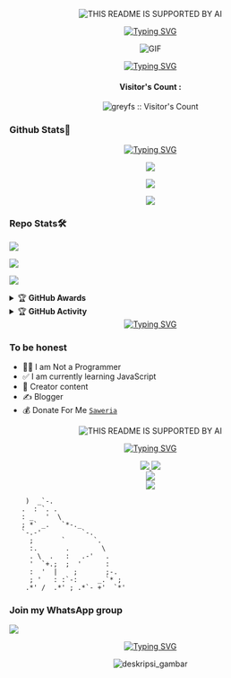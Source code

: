 <p align="center">

  <img src="https://telegra.ph/file/90ef15582681225e1d211.png" alt="THIS README IS SUPPORTED BY AI">

</p>

<div align="center">
<a href="https://youtube.com/@novxler9753">
    <img
        src="https://readme-typing-svg.herokuapp.com?font=ShadowsIntoLightsize=50&duration=5500&color=FF0000&background=FF673200&center=true&vCenter=true&lines=Hi,+I+am+Grey;Welcome+to+my+github;And+please+SUBSCRIBE+my+channel"
            alt="Typing SVG"
        />
    </a>
</p>
</div>

<p align="center">
  <img align="center" fit="fill" alt="GIF" src="https://media3.giphy.com/media/3ohzdMfilFANKK0dqw/giphy.gif?cid=6c09b9527a485d42636198909197bce63274cb88f0ed28ee&rid=giphy.gif&ct=g" />
</p>

<div align="center">
<a href="https://youtube.com/@novxler9753">
    <img
        src="https://readme-typing-svg.herokuapp.com?font=ShadowsIntoLightsize=50&duration=5500&color=00FF00&background=FF673200&center=true&vCenter=true&lines=👆👆This+is+my+wife🤭"
            alt="Typing SVG"
        />
    </a>
</p>
</div>

<h4 align="center">Visitor's Count :</h4>
<p align="center"><img src="https://profile-counter.glitch.me/{greyfs}/count.svg" alt="greyfs :: Visitor's Count" /></p>
  
### Github Stats🧐

<div align="center">
<a href="https://youtube.com/@novxler9753">
    <img
        src="https://readme-typing-svg.herokuapp.com?font=ShadowsIntoLightsize=50&duration=5500&color=00FF00&background=FF673200&center=true&vCenter=true&lines=info+github+gua+bang"
            alt="Typing SVG"
        />
    </a>
</p>
</div>

<p align="center"><a href="https://github.com/greyfs"><img src="https://github-readme-stats.vercel.app/api?username=greyfs&show_icons=true&theme=chartreuse-dark"></a></p>
<p align="center"><a href="https://github.com/greyfs"><img src="https://streak-stats.demolab.com/?user=greyfs&theme=chartreuse-dark"></a></p>
<p align="center"><a href="https://github.com/greyfs"><img src="https://github-readme-stats.vercel.app/api/top-langs/?username=greyfs&theme=chartreuse-dark&layout=compact"></a></p> 

### Repo Stats🛠️
<p align=""><a href="https://github.com/nazedev/bot-tes"><img src="https://github-readme-stats.vercel.app/api/pin/?username=greyfs&repo=bot-tes&theme=chartreuse-dark"></a></p>
<p align=""><a href="https://github.com/nazedev/Botinfo"><img src="https://github-readme-stats.vercel.app/api/pin/?username=greyfs&repo=Botinfo&theme=chartreuse-dark"></a></p>
<p align=""><a href="https://github.com/nazedev/greyfs"><img src="https://github-readme-stats.vercel.app/api/pin/?username=greyfs&repo=greyfs&theme=chartreuse-dark"></a></p>

<details>
    <summary>&#127942 <b>GitHub Awards</b></summary><br/>

<p align="center"><a href="https://github.com/greyfs"><img src="https://github-profile-trophy.vercel.app/?username=greyfs"></a></p>

</details>
<details>
    <summary>&#127942 <b>GitHub Activity</b></summary><br/>

<p align="center"><a href="https://github.com/greyfs"><img src="https://metrics.lecoq.io/greyfs?template=classic&repositories.forks=true&languages=1&languages.colors=github&languages.threshold=0%25&config.timezone=Asia%2FJakarta"></a></p>

</details> 

<div align="center">
<a href="https://youtube.com/@novxler9753">
    <img
        src="https://readme-typing-svg.herokuapp.com?font=ShadowsIntoLightsize=50&duration=5500&color=00FF00&background=FF673200&center=true&vCenter=true&lines=Scrolll+👇👇👇"
            alt="Typing SVG"
        />
    </a>
</p>
</div>



### To be honest 
- 👨‍💻 I am Not a Programmer
- ✅ I am currently learning JavaScript
- 📌 Creator content
- ✍️ Blogger
- 💰 Donate For Me [`Saweria`](https://saweria.co/Greyx) 

<p align="center">
  <img src="https://telegra.ph/file/0642b0ff6ec3fa0a7ad41.png" alt="THIS README IS SUPPORTED BY AI">
</p>



<div align="center">
<a href="https://youtube.com/@novxler9753">
    <img
        src="https://readme-typing-svg.herokuapp.com?font=ShadowsIntoLightsize=50&duration=5500&color=FF0000&background=FF673200&center=true&vCenter=true&lines=THIS+README+WAS+CREATED+WITH+AI"
            alt="Typing SVG"
        />
    </a>
</p>
</div>


<p align="center">
<a href="https://www.instagram.com/norriii_7"><img src="https://img.shields.io/badge/Instagram-E4405F?style=for-the-badge&logo=instagram&logoColor=white"/> 
  <a href="https://wa.me/message/UK54R4DDERJCG1"><img src="https://img.shields.io/badge/WhatsApp-25D366?style=for-the-badge&logo=whatsapp&logoColor=white" />
<br>
  <a href="https://youtube.com/@novxler9753"><img src="https://img.shields.io/badge/YouTube-Grey -ff0000?style=for-the-badge&logo=youtube&logoColor=ff0000&link=https://youtube.com/@novxler9753" /><br>
  <a href="https://github.com/greyfs"><img src="https://img.shields.io/badge/-GitHub-black?style=flat-square&logo=github" /> 
  <a href="https://m.youtube.com/@novxler9753">
  <a name=greyfs&label=VIEWS&style=flat-square&color=orange" />
</p>
              
        )  _`-.                 
       .  : `. .                
       : _   '  \               
       ; *` _.   `*-._          
       `-.-'          `-.       
         ;       `       `.     
         :.       .        \    
         . \  .   :   .-'   .   
         '  `+.;  ;  '      :   
         :  '  |    ;       ;-. 
         ; '   : :`-:     _.`* ;
        .*' /  .*' ; .*`- +'  `*' 




### Join my WhatsApp group

  <a href="https://chat.whatsapp.com/GMKCDy07dzX6o2T040NpAd"><img src="https://img.shields.io/badge/WhatsApp-25D366?style=for-the-badge&logo=whatsapp&logoColor=white" />


<div align="center">
<a href="https://youtube.com/@novxler9753">
    <img
        src="https://readme-typing-svg.herokuapp.com?font=ShadowsIntoLightsize=50&duration=5500&color=00FF00&background=FF673200&center=true&vCenter=true&lines=Gabut+amat+😅"
            alt="Typing SVG"
        />
    </a>
</p>
</div>

<p align="center">
  <img src="https://telegra.ph/file/1b4d68426eca1d6735003.gif" alt="deskripsi_gambar">
</p>














